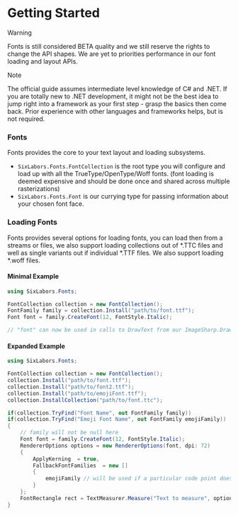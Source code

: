 # Getting Started

>[!WARNING]
>Fonts is still considered BETA quality and we still reserve the rights to change the API shapes. We are yet to priorities performance in our font loading and layout APIs.

>[!NOTE]
>The official guide assumes intermediate level knowledge of C# and .NET. If you are totally new to .NET development, it might not be the best idea to jump right into a framework as your first step - grasp the basics then come back. Prior experience with other languages and frameworks helps, but is not required.

### Fonts

Fonts provides the core to your text layout and loading subsystems.

- `SixLabors.Fonts.FontCollection` is the root type you will configure and load up with all the TrueType/OpenType/Woff fonts. (font loading is deemed expensive and should be done once and shared across multiple rasterizations)
- `SixLabors.Fonts.Font` is our currying type for passing information about your chosen font face.

### Loading Fonts

Fonts provides several options for loading fonts, you can load then from a streams or files, we also support loading collections out of *.TTC files and well as single variants out if individual *.TTF files. We also support loading *.woff files.

#### Minimal Example

```c#
using SixLabors.Fonts;

FontCollection collection = new FontCollection();
FontFamily family = collection.Install("path/to/font.ttf");
Font font = family.CreateFont(12, FontStyle.Italic);

// "font" can now be used in calls to DrawText from our ImageSharp.Drawing library.

```

#### Expanded Example 

```c#
using SixLabors.Fonts;

FontCollection collection = new FontCollection();
collection.Install("path/to/font.ttf");
collection.Install("path/to/font2.ttf");
collection.Install("path/to/emojiFont.ttf");
collection.InstallCollection("path/to/font.ttc");

if(collection.TryFind("Font Name", out FontFamily family))
if(collection.TryFind("Emoji Font Name", out FontFamily emojiFamily))
{
    // family will not be null here
    Font font = family.CreateFont(12, FontStyle.Italic);
    RendererOptions options = new RendererOptions(font, dpi: 72)
    {
        ApplyKerning  = true, 
        FallbackFontFamilies  = new []
        {
            emojiFamily // will be used if a particular code point doesn't exist in the font passed into the constructor. (e.g. emoji)
        }
    };
    FontRectangle rect = TextMeasurer.Measure("Text to measure", options);
}
```
